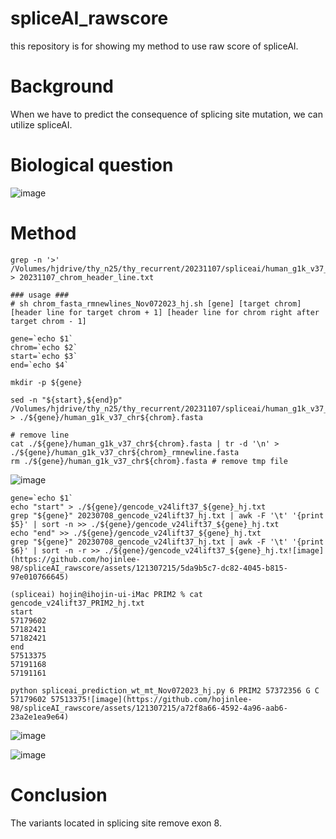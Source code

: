 # spliceAI_rawscore  
this repository is for showing my method to use raw score of spliceAI.  

# Background  
When we have to predict the consequence of splicing site mutation, we can utilize spliceAI.  

# Biological question  
![image](https://github.com/hojinlee-98/spliceAI_rawscore/assets/121307215/b8fc9d66-ce84-4652-95d6-74cbc0857264)


# Method  
```
grep -n '>' /Volumes/hjdrive/thy_n25/thy_recurrent/20231107/spliceai/human_g1k_v37_decoy.fasta > 20231107_chrom_header_line.txt

### usage ###
# sh chrom_fasta_rmnewlines_Nov072023_hj.sh [gene] [target chrom] [header line for target chrom + 1] [header line for chrom right after target chrom - 1] 

gene=`echo $1`
chrom=`echo $2`
start=`echo $3`
end=`echo $4`

mkdir -p ${gene}

sed -n "${start},${end}p" /Volumes/hjdrive/thy_n25/thy_recurrent/20231107/spliceai/human_g1k_v37_decoy.fasta > ./${gene}/human_g1k_v37_chr${chrom}.fasta

# remove line
cat ./${gene}/human_g1k_v37_chr${chrom}.fasta | tr -d '\n' > ./${gene}/human_g1k_v37_chr${chrom}_rmnewline.fasta
rm ./${gene}/human_g1k_v37_chr${chrom}.fasta # remove tmp file

```
![image](https://github.com/hojinlee-98/spliceAI_rawscore/assets/121307215/ec5e5670-d52c-49e4-a106-636ff9f330aa)


```
gene=`echo $1`
echo "start" > ./${gene}/gencode_v24lift37_${gene}_hj.txt
grep "${gene}" 20230708_gencode_v24lift37_hj.txt | awk -F '\t' '{print $5}' | sort -n >> ./${gene}/gencode_v24lift37_${gene}_hj.txt
echo "end" >> ./${gene}/gencode_v24lift37_${gene}_hj.txt
grep "${gene}" 20230708_gencode_v24lift37_hj.txt | awk -F '\t' '{print $6}' | sort -n -r >> ./${gene}/gencode_v24lift37_${gene}_hj.tx![image](https://github.com/hojinlee-98/spliceAI_rawscore/assets/121307215/5da9b5c7-dc82-4045-b815-97e010766645)

(spliceai) hojin@ihojin-ui-iMac PRIM2 % cat gencode_v24lift37_PRIM2_hj.txt 
start
57179602
57182421
57182421
end
57513375
57191168
57191161

python spliceai_prediction_wt_mt_Nov072023_hj.py 6 PRIM2 57372356 G C 57179602 57513375![image](https://github.com/hojinlee-98/spliceAI_rawscore/assets/121307215/a72f8a66-4592-4a96-aab6-23a2e1ea9e64)

```
![image](https://github.com/hojinlee-98/spliceAI_rawscore/assets/121307215/6ba2d37d-d5ec-4184-bcd6-fe646bfbd5b4)

![image](https://github.com/hojinlee-98/spliceAI_rawscore/assets/121307215/e932012b-9cb9-4972-bf15-22599ead8f5e)


# Conclusion
The variants located in splicing site remove exon 8. 
